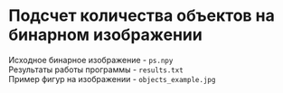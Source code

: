 # Подсчет количества объектов на бинарном изображении  

Исходное бинарное изображение - `ps.npy`   
Результаты работы программы - `results.txt`   
Пример фигур на изображении - `objects_example.jpg`
